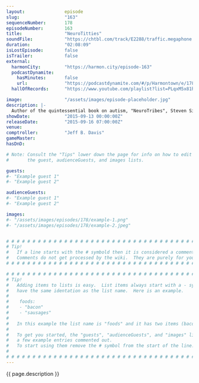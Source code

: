 ```yaml
---
layout:               episode
slug:                 "163"
sequenceNumber:       178
episodeNumber:        163
title:                "NeuroTitties"
soundFile:            "https://chtbl.com/track/E2288/traffic.megaphone.fm/STA6337563853.mp3?updated=1561403794"
duration:             "02:08:09"
isLostEpisode:        false
isTrailer:            false
external:
  harmonCity:         "https://harmon.city/episode-163"
  podcastDynamite:
    hasMinutes:       false
    url:              "https://podcastdynamite.com/#/p/Harmontown/e/178/163"
  hallOfRecords:      "https://www.youtube.com/playlist?list=PLqxM5x81hNOa6e1YaJtrUYLsPjPTEvc7N"

image:                "/assets/images/episode-placeholder.jpg"
description: |-
  Author of the quintessential book on autism, "NeuroTribes", Steven Silberman joins Harmontown for an in depth conversation on the history of and hyper-intelligent nature of autism.
showDate:             "2015-09-13 00:00:00Z"
releaseDate:          "2015-09-16 07:00:00Z"
venue:                
comptroller:          "Jeff B. Davis"
gameMaster:           
hasDnD:               

# Note: Consult the "Tips" lower down the page for info on how to edit
#       the guest, audienceGuests, and images lists.

guests:
#- "Example guest 1"
#- "Example guest 2"

audienceGuests:
#- "Example guest 1"
#- "Example guest 2"

images:
#- "/assets/images/episodes/178/example-1.png"
#- "/assets/images/episodes/178/example-2.jpeg"


# # # # # # # # # # # # # # # # # # # # # # # # # # # # # # # # # # # # # # # # # # # # #
# Tip!
#   If a line starts with the # symbold then it is considered a comment.
#   Comments do not get processed by the wiki.  They are purely for your information.
# # # # # # # # # # # # # # # # # # # # # # # # # # # # # # # # # # # # # # # # # # # # #

# # # # # # # # # # # # # # # # # # # # # # # # # # # # # # # # # # # # # # # # # # # # #
# Tip!
#   Adding items to lists is easy.  List items always start with a - symbol and have
#   have the same identation as the list name.  Here is an example.
#
#    foods:
#    - "bacon"
#    - "sausages"
#
#   In this example the list name is "foods" and it has two items (bacon, and sausages).
#
#   To get you started, the "guests", "audienceGuests", and "images" lists below have
#   a few example entries commented out.
#   To start using them remove the # symbol from the start of the line.
#
# # # # # # # # # # # # # # # # # # # # # # # # # # # # # # # # # # # # # # # # # # # # #
---
```


<!-- The episode description will be rendered here -->
{{ page.description }}

<!-- Add your content BELOW here -->
<!-- vvvvvvvvvvvvvvvvvvvvvvvvvvv -->




<!-- ^^^^^^^^^^^^^^^^^^^^^^^^^^^ -->
<!-- Add your content ABOVE here -->

<!-- The episode gallery will be rendered here -->